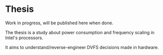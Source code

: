 # Thesis

Work in progress, will be published here when done.

The thesis is a study about power consumption and frequency scaling in Intel's processors.

It aims to understand/reverse-engineer DVFS decisions made in hardware.

<!-- ## Logs -->
<!--  -->
<!-- - Benchmark CPU:0 Tracing CPU:0 Interval:100us Load:80% Period:1000000us EPP:128 Window:0us -->
<!--     - [ complete version ](i100l80p1000000e128w0b0s0all.html) -->
<!--     - [ period version ](i100l80p1000000e128w0b0s0period.html) -->
<!--     - [ ratio version ](i100l80p1000000e128w0b0s0ratio.html) -->
<!--  -->
<!-- <iframe src="i100l80p1000000e128w0b0s0all.html" style="height:800px;width:1000px;border:none" ></iframe> -->
<!--  -->
<!-- {% -->
<!--    include-markdown "notes.md" -->
<!-- %} -->
<!--  -->
